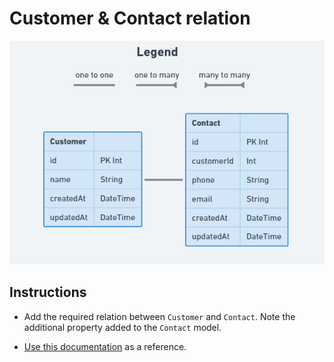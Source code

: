 # Customer & Contact relation

![](./assets/CustomerContact_Relation.PNG)

## Instructions

- Add the required relation between `Customer` and `Contact`. Note the additional property added to the `Contact` model.

- [Use this documentation](https://www.prisma.io/docs/concepts/components/prisma-schema/relations/one-to-one-relations) as a reference.
